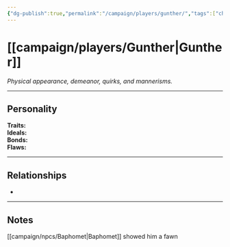 ```yaml
---
{"dg-publish":true,"permalink":"/campaign/players/gunther/","tags":["character","player"],"noteIcon":"","created":"2025-10-26T09:00:00.196-07:00","updated":"2025-10-27T13:40:02.812-07:00"}
---
```



# [[campaign/players/Gunther\|Gunther]]
*Physical appearance, demeanor, quirks, and mannerisms.*

---

## Personality
**Traits:**  
**Ideals:**  
**Bonds:**  
**Flaws:**  

---

## Relationships
- 

---

## Notes
[[campaign/npcs/Baphomet\|Baphomet]] showed him a fawn

